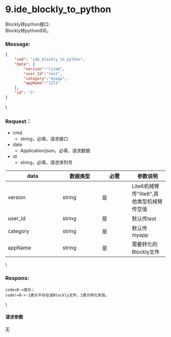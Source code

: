 # 9.ide\_blockly\_to\_python

 

Blockly转python接口:\
Blockly转pythonIDE。

### Message:  

```json
{
    "cmd": "ide_blockly_to_python",
    "data": {
        "version":"lite6",
        "user_Id":"test",
        "category":"myapp",
        "appName":"1211"
    },
    "id": "1"
}
```

\


### Request：    

* cmd
  * string，必填，请求接口
* date
  * Application/json，必填，请求数据
* id
  * string，必填，请求序列号

<table><thead><tr><th width="156">data</th><th width="108">数据类型</th><th width="78">必需</th><th>参数说明</th></tr></thead><tbody><tr><td>version</td><td>string</td><td>是</td><td>Lite6机械臂传"lite6",其他类型机械臂传空值</td></tr><tr><td>user_Id</td><td>string</td><td>是</td><td>默认传test</td></tr><tr><td>category</td><td>string</td><td>是</td><td>默认传myapp</td></tr><tr><td>appName</td><td>string</td><td>是</td><td>需要转化的Blockly文件</td></tr></tbody></table>

\


### Respons:     

```
code=0->成功；
code!=0->-1表示不存在该Blockly文件，1表示转化失败。
```

\


#### 请求参数

无
